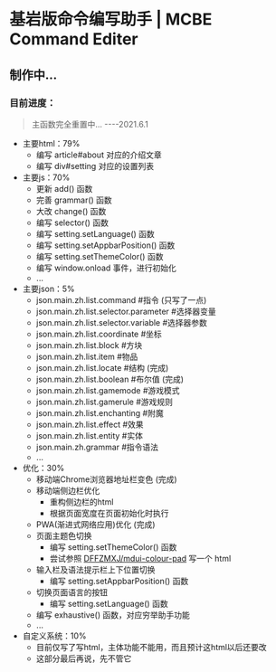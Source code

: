 # 基岩版命令编写助手 | MCBE Command Editer

## 制作中...
### 目前进度：

> 主函数完全重置中...
>       ----2021.6.1



- 主要html：79%
    - 编写 article#about 对应的介绍文章
    - 编写 div#setting 对应的设置列表
- 主要js：70%
    - 更新 add() 函数
    - 完善 grammar() 函数
    - 大改 change() 函数
    - 编写 selector() 函数
    - 编写 setting.setLanguage() 函数
    - 编写 setting.setAppbarPosition() 函数
    - 编写 setting.setThemeColor() 函数
    - 编写 window.onload 事件，进行初始化
    - ...
- 主要json：5%
    - json.main.zh.list.command #指令 (只写了一点)
    - json.main.zh.list.selector.parameter #选择器变量
    - json.main.zh.list.selector.variable #选择器参数
    - json.main.zh.list.coordinate #坐标
    - json.main.zh.list.block #方块
    - json.main.zh.list.item #物品
    - json.main.zh.list.locate #结构 (完成)
    - json.main.zh.list.boolean #布尔值 (完成)
    - json.main.zh.list.gamemode #游戏模式
    - json.main.zh.list.gamerule #游戏规则
    - json.main.zh.list.enchanting #附魔
    - json.main.zh.list.effect #效果
    - json.main.zh.list.entity #实体
    - json.main.zh.grammar #指令语法
    - ...
- 优化：30%
    - 移动端Chrome浏览器地址栏变色 (完成)
    - 移动端侧边栏优化
        - 重构侧边栏的html
        - 根据页面宽度在页面初始化时执行
    - PWA(渐进式网络应用)优化 (完成)
    - 页面主题色切换
        - 编写 setting.setThemeColor() 函数
        - 尝试参照 [DFFZMXJ/mdui-colour-pad](https://github.com/DFFZMXJ/mdui-colour-pad) 写一个 html
    - 输入栏及语法提示栏上下位置切换
        - 编写 setting.setAppbarPosition() 函数
    - 切换页面语言的按钮
        - 编写 setting.setLanguage() 函数
    - 编写 exhaustive() 函数，对应穷举助手功能
    - ...
- 自定义系统：10%
    - 目前仅写了写html，主体功能不能用，而且预计这html以后还要改
    - 这部分最后再说，先不管它
